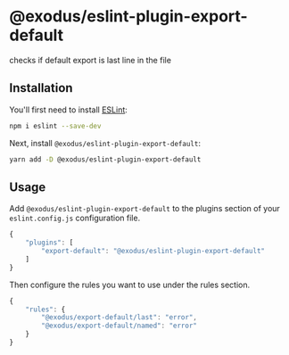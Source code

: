 # @exodus/eslint-plugin-export-default

checks if default export is last line in the file

## Installation

You'll first need to install [ESLint](https://eslint.org/):

```sh
npm i eslint --save-dev
```

Next, install `@exodus/eslint-plugin-export-default`:

```sh
yarn add -D @exodus/eslint-plugin-export-default
```

## Usage

Add `@exodus/eslint-plugin-export-default` to the plugins section of your `eslint.config.js` configuration file.

```js
{
    "plugins": [
        "export-default": "@exodus/eslint-plugin-export-default"
    ]
}
```


Then configure the rules you want to use under the rules section.

```js
{
    "rules": {
        "@exodus/export-default/last": "error",
        "@exodus/export-default/named": "error"
    }
}
```
